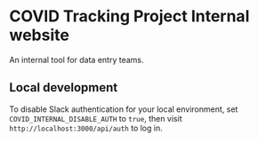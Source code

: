 # COVID Tracking Project Internal website

An internal tool for data entry teams.

## Local development

To disable Slack authentication for your local environment, set `COVID_INTERNAL_DISABLE_AUTH` to `true`, then visit `http://localhost:3000/api/auth` to log in.

